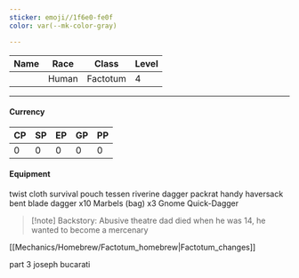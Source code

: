 ```yaml
---
sticker: emoji//1f6e0-fe0f
color: var(--mk-color-gray)

---
```


| Name | Race  | Class    | Level |
| ---- | ----- | -------- | ----- |
|      | Human | Factotum | 4     |
___
#### Currency
| CP  | SP  | EP  | GP  | PP  |
| --- | --- | --- | --- | --- |
| 0   | 0   | 0   | 0   | 0   |
#### Equipment
twist cloth
survival pouch
tessen
riverine dagger
packrat
handy haversack
bent blade
dagger x10
Marbels (bag) x3
Gnome Quick-Dagger

>[!note] Backstory: 
Abusive theatre dad died when he was 14, he wanted to become a mercenary

[[Mechanics/Homebrew/Factotum_homebrew|Factotum_changes]]



part 3 joseph
bucarati